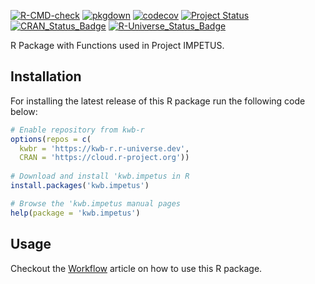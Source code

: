 [![R-CMD-check](https://github.com/KWB-R/kwb.impetus/workflows/R-CMD-check/badge.svg)](https://github.com/KWB-R/kwb.impetus/actions?query=workflow%3AR-CMD-check)
[![pkgdown](https://github.com/KWB-R/kwb.impetus/workflows/pkgdown/badge.svg)](https://github.com/KWB-R/kwb.impetus/actions?query=workflow%3Apkgdown)
[![codecov](https://codecov.io/github/KWB-R/kwb.impetus/branch/main/graphs/badge.svg)](https://codecov.io/github/KWB-R/kwb.impetus)
[![Project Status](https://img.shields.io/badge/lifecycle-experimental-orange.svg)](https://www.tidyverse.org/lifecycle/#experimental)
[![CRAN_Status_Badge](https://www.r-pkg.org/badges/version/kwb.impetus)]()
[![R-Universe_Status_Badge](https://kwb-r.r-universe.dev/badges/kwb.impetus)](https://kwb-r.r-universe.dev/)

R Package with Functions used in Project IMPETUS.

## Installation

For installing the latest release of this R package run the following code below:

```r
# Enable repository from kwb-r
options(repos = c(
  kwbr = 'https://kwb-r.r-universe.dev',
  CRAN = 'https://cloud.r-project.org'))
  
# Download and install 'kwb.impetus in R
install.packages('kwb.impetus')

# Browse the 'kwb.impetus manual pages
help(package = 'kwb.impetus')
```
## Usage 

Checkout the [Workflow](articles/workflow.html) article on how to use this R package.
